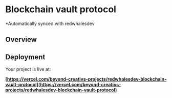 # Blockchain vault protocol

*Automatically synced with redwhalesdev 

## Overview


## Deployment

Your project is live at:

**[https://vercel.com/beyond-creativs-projects/redwhalesdev-blockchain-vault-protocol](https://vercel.com/beyond-creativs-projects/redwhalesdev-blockchain-vault-protocol)**


